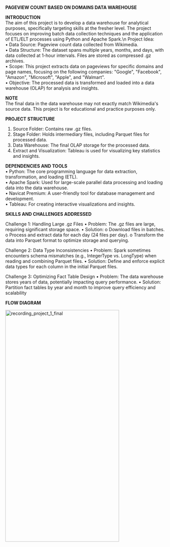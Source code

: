 **PAGEVIEW COUNT BASED ON DOMAINS DATA WAREHOUSE**

**INTRODUCTION** \
The aim of this project is to develop a data warehouse for analytical purposes, specifically targeting skills at the fresher level. The project focuses on improving batch data collection techniques and the application of ETL/ELT processes using Python and Apache Spark.\n
Project Idea:\
•	Data Source: Pageview count data collected from Wikimedia.\
•	Data Structure: The dataset spans multiple years, months, and days, with data collected at 1-hour intervals. Files are stored as compressed .gz archives.\
•	Scope: This project extracts data on pageviews for specific domains and page names, focusing on the following companies: "Google", "Facebook", "Amazon", "Microsoft", "Apple", and "Walmart".\
•	Objective: The processed data is transformed and loaded into a data warehouse (OLAP) for analysis and insights.

**NOTE**\
The final data in the data warehouse may not exactly match Wikimedia's source data. This project is for educational and practice purposes only.

**PROJECT STRUCTURE** 
1.	Source Folder: Contains raw .gz files.
2.	Stage Folder: Holds intermediary files, including Parquet files for processed data.
3.	Data Warehouse: The final OLAP storage for the processed data.
4.	Extract and Visualization: Tableau is used for visualizing key statistics and insights.

**DEPENDENCIES AND TOOLS**\
•	Python: The core programming language for data extraction, transformation, and loading (ETL).\
•	Apache Spark: Used for large-scale parallel data processing and loading data into the data warehouse.\
•	Navicat Premium: A user-friendly tool for database management and development.\
•	Tableau: For creating interactive visualizations and insights.

**SKILLS AND CHALLENGES ADDRESSED**

Challenge 1: Handling Large .gz Files
•	Problem: The .gz files are large, requiring significant storage space.
•	Solution:
o	Download files in batches.
o	Process and extract data for each day (24 files per day).
o	Transform the data into Parquet format to optimize storage and querying.

Challenge 2: Data Type Inconsistencies
•	Problem: Spark sometimes encounters schema mismatches (e.g., IntegerType vs. LongType) when reading and combining Parquet files.
•	Solution: Define and enforce explicit data types for each column in the initial Parquet files.

Challenge 3: Optimizing Fact Table Design
•	Problem: The data warehouse stores years of data, potentially impacting query performance.
•	Solution: Partition fact tables by year and month to improve query efficiency and scalability

**FLOW DIAGRAM**

<img src="https://github.com/user-attachments/assets/a13ccbfb-ecef-47bf-ae42-f648e359f62d" alt="recording_project_1_final" width="355" height="723"/>



